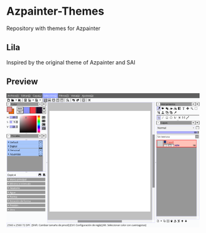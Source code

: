 # Azpainter-Themes
Repository with themes for Azpainter

## Lila

Inspired by the original theme of Azpainter and SAI

## Preview

![Lila Theme](https://github.com/cheshirecatt/Azpainter-Themes/blob/master/SAI.png)
